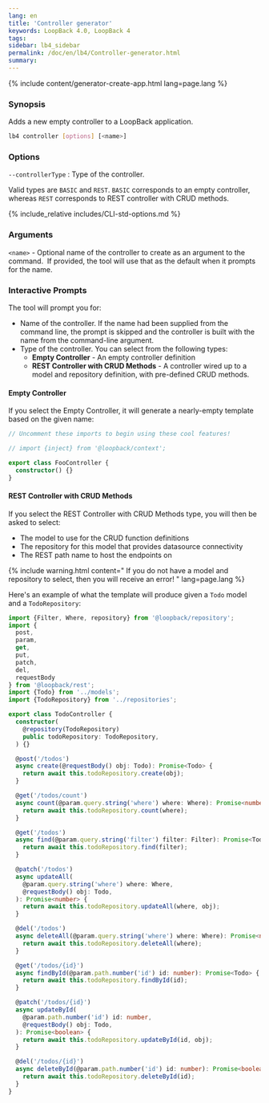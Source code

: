 ```yaml
---
lang: en
title: 'Controller generator'
keywords: LoopBack 4.0, LoopBack 4
tags:
sidebar: lb4_sidebar
permalink: /doc/en/lb4/Controller-generator.html
summary:
---
```


{% include content/generator-create-app.html lang=page.lang %}

### Synopsis

Adds a new empty controller to a LoopBack application.

```sh
lb4 controller [options] [<name>]
```

### Options

`--controllerType` : Type of the controller.

Valid types are `BASIC` and `REST`. `BASIC` corresponds to an empty controller,
whereas `REST` corresponds to REST controller with CRUD methods.

{% include_relative includes/CLI-std-options.md %}

### Arguments

`<name>` - Optional name of the controller to create as an argument to the
command.  If provided, the tool will use that as the default when it prompts for
the name.

### Interactive Prompts

The tool will prompt you for:

- Name of the controller. If the name had been supplied from the command line,
  the prompt is skipped and the controller is built with the name from the
  command-line argument.
- Type of the controller. You can select from the following types:
  - **Empty Controller** - An empty controller definition
  - **REST Controller with CRUD Methods** - A controller wired up to a model and
    repository definition, with pre-defined CRUD methods.

#### Empty Controller

If you select the Empty Controller, it will generate a nearly-empty template
based on the given name:

```ts
// Uncomment these imports to begin using these cool features!

// import {inject} from '@loopback/context';

export class FooController {
  constructor() {}
}
```

#### REST Controller with CRUD Methods

If you select the REST Controller with CRUD Methods type, you will then be asked
to select:

- The model to use for the CRUD function definitions
- The repository for this model that provides datasource connectivity
- The REST path name to host the endpoints on

{% include warning.html content="
If you do not have a model and repository to select,
then you will receive an error!
" lang=page.lang %}

Here's an example of what the template will produce given a `Todo` model and a
`TodoRepository`:

```ts
import {Filter, Where, repository} from '@loopback/repository';
import {
  post,
  param,
  get,
  put,
  patch,
  del,
  requestBody
} from '@loopback/rest';
import {Todo} from '../models';
import {TodoRepository} from '../repositories';

export class TodoController {
  constructor(
    @repository(TodoRepository)
    public todoRepository: TodoRepository,
  ) {}

  @post('/todos')
  async create(@requestBody() obj: Todo): Promise<Todo> {
    return await this.todoRepository.create(obj);
  }

  @get('/todos/count')
  async count(@param.query.string('where') where: Where): Promise<number> {
    return await this.todoRepository.count(where);
  }

  @get('/todos')
  async find(@param.query.string('filter') filter: Filter): Promise<Todo[]> {
    return await this.todoRepository.find(filter);
  }

  @patch('/todos')
  async updateAll(
    @param.query.string('where') where: Where,
    @requestBody() obj: Todo,
  ): Promise<number> {
    return await this.todoRepository.updateAll(where, obj);
  }

  @del('/todos')
  async deleteAll(@param.query.string('where') where: Where): Promise<number> {
    return await this.todoRepository.deleteAll(where);
  }

  @get('/todos/{id}')
  async findById(@param.path.number('id') id: number): Promise<Todo> {
    return await this.todoRepository.findById(id);
  }

  @patch('/todos/{id}')
  async updateById(
    @param.path.number('id') id: number,
    @requestBody() obj: Todo,
  ): Promise<boolean> {
    return await this.todoRepository.updateById(id, obj);
  }

  @del('/todos/{id}')
  async deleteById(@param.path.number('id') id: number): Promise<boolean> {
    return await this.todoRepository.deleteById(id);
  }
}
```
